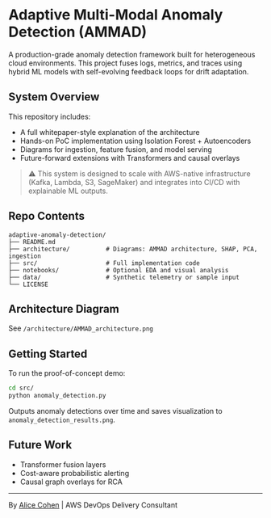 # Adaptive Multi-Modal Anomaly Detection (AMMAD)

A production-grade anomaly detection framework built for heterogeneous cloud environments. This project fuses logs, metrics, and traces using hybrid ML models with self-evolving feedback loops for drift adaptation.

##  System Overview

This repository includes:
- A full whitepaper-style explanation of the architecture
- Hands-on PoC implementation using Isolation Forest + Autoencoders
- Diagrams for ingestion, feature fusion, and model serving
- Future-forward extensions with Transformers and causal overlays

> ⚠️ This system is designed to scale with AWS-native infrastructure (Kafka, Lambda, S3, SageMaker) and integrates into CI/CD with explainable ML outputs.

##  Repo Contents

```
adaptive-anomaly-detection/
├── README.md
├── architecture/          # Diagrams: AMMAD architecture, SHAP, PCA, ingestion
├── src/                   # Full implementation code
├── notebooks/             # Optional EDA and visual analysis
├── data/                  # Synthetic telemetry or sample input
└── LICENSE
```

##  Architecture Diagram

See `/architecture/AMMAD_architecture.png`

## Getting Started

To run the proof-of-concept demo:

```bash
cd src/
python anomaly_detection.py
```

Outputs anomaly detections over time and saves visualization to `anomaly_detection_results.png`.

##  Future Work

- Transformer fusion layers
- Cost-aware probabilistic alerting
- Causal graph overlays for RCA

---

By [Alice Cohen](https://github.com/aliceco01) | AWS DevOps Delivery Consultant

